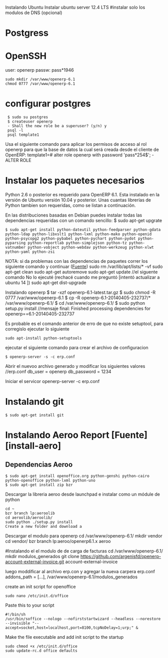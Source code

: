 Instalando Ubuntu
Instalar ubuntu server 12.4 LTS
#instalar solo los modulos de DNS (opcional)
# Postgress
# OpenSSH

user: openerp
passw: pass*1946


	sudo mkdir /var/www/openerp-6.1
    chmod 0777 /var/www/openerp-6.1

# configurar postgres
	 $ sudo su postgres
	 $ createuser openerp
	 - Shall the new role be a superuser? (y/n) y
	 psql -l
	 psql template1
Usa el siguiente comando para aplicar los permisos de acceso al rol openerp para que la base de datos la cual será creada desde el cliente de OpenERP:
	template1=# alter role openerp with password 'pass*254$';
	- ALTER ROLE


# Instalar los paquetes necesarios

Python 2.6 o posterior es requerido para OpenERP 6.1. Esta instalado en la versión de Ubuntu versión 10.04 y posterior. Unas cuantas librerías de Python tambien son requeridas, como se listan a continuación.

En las distribuciones basadas en Debian puedes instalar todas las dependencias requeridas con un comando sencillo:
	$ sudo apt-get upgrate

	$ sudo apt-get install python-dateutil python-feedparser python-gdata python-ldap python-libxslt1 python-lxml python-mako python-openid python-psycopg2 python-pybabel python-pychart python-pydot python-pyparsing python-reportlab python-simplejson python-tz python-vatnumber python-vobject python-webdav python-werkzeug python-xlwt python-yaml python-zsi

NOTA: si da problemas con las dependencias de paquetes correr los siguiente comando y continuar ([Fuente][1])
	sudo rm /var/lib/apt/lists/* -vf
	sudo apt-get clean
	sudo apt-get autoremove
	sudo apt-get update
	//el siguente comando No lo ejecuté (rechacé cuando me preguntó [intentó actualizar a ubuntu 14 ])
	sudo apt-get dist-upgrade 


Instalando openerp
	$ tar -xzf openerp-6.1-latest.tar.gz
	$ sudo chmod -R 0777 /var/www/openerp-6.1
	$ cp -R openerp-6.1-20140405-232737/* /var/www/openerp-6.1/
	$ cd /var/www/openerp-6.1/
	$ sudo python setup.py install
	//mensaje final: Finished processing dependencies for openerp==6.1-20140405-232737

Es probable es el comando anterior de erro de que no existe setuptool, para corregislo ejecutar lo siguiente

	sudo apt-install python-setuptools

ejecutar el siguiente comando para crear el archivo de configuracion
	
	$ openerp-server -s -c erp.conf

Abrir el nuevoo archivo generado y modificar los siguientes valores
	//erp.conf
	db_user = openerp
	db_password = 1234

Iniciar el servicor
	openerp-server -c erp.conf

# Instalando git
	$ sudo apt-get install git


# Instalando Aeroo Report [Fuente][install-aero]

## Dependencias Aeroo 
	$ sudo apt-get install openoffice.org python-genshi python-cairo python-openoffice python-lxml python-uno
	$ sudo apt-get install zip bzr

Descargar la libreria  aeroo desde launchpad  e instalar como un módule de python

	cd ~
	bzr branch lp:aeroolib
	cd aeroolib/aeroolib/
	sudo python ./setup.py install
	Create a new folder and download a

Descargar el modulo para openerp
	cd /var/www/openerp-6.1/
	mkdir vendor
	cd vendor/
	bzr branch lp:aeroo/openerp6.1.x aeroo


#Instalando el el modulo de de carga de facturas
	cd /var/www/openerp-6.1/
	mkdir modulos_generados
	git clone https://github.com/argenisfd/openerp-account-external-invoice.git account-external-invoice

luego moddificar al archivo erp.con y agregar la nueva carpera
	erp.conf
	addons_path = [...], /var/www/openerp-6.1/modulos_generados

create an init script for openoffice

	sudo nano /etc/init.d/office

Paste this to your script

	#!/bin/sh
	/usr/bin/soffice --nologo --nofirststartwizard --headless --norestore --invisible "--accept=socket,host=localhost,port=8100,tcpNoDelay=1;urp;" &

Make the file executable and add init script to the startup

	sudo chmod +x /etc/init.d/office
	sudo update-rc.d office defaults

[1]: http://askubuntu.com/questions/297757/why-after-fresh-ubuntu-12-04-installation-update-arent-being-installed
[install-aeroo]: https://www.odoo.com/es_ES/forum/help-1/question/how-to-install-aeroo-reports-2780
